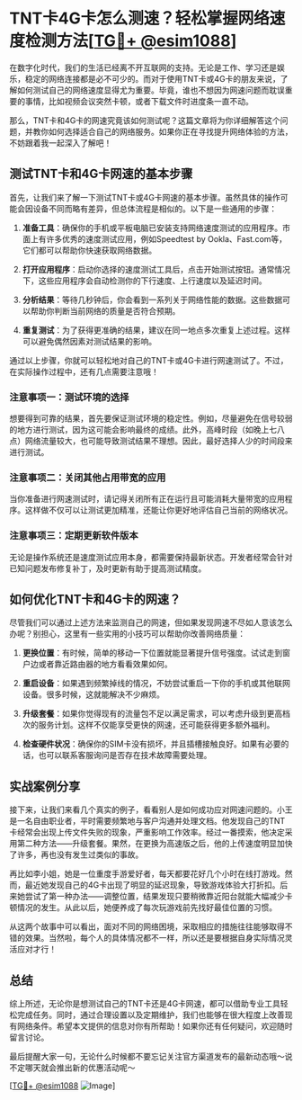 # TNT卡4G卡怎么测速？轻松掌握网络速度检测方法[[TG💪+ @esim1088](https://t.me/s/esim1088)]

在数字化时代，我们的生活已经离不开互联网的支持。无论是工作、学习还是娱乐，稳定的网络连接都是必不可少的。而对于使用TNT卡或4G卡的朋友来说，了解如何测试自己的网络速度显得尤为重要。毕竟，谁也不想因为网速问题而耽误重要的事情，比如视频会议突然卡顿，或者下载文件时进度条一直不动。

那么，TNT卡和4G卡的网速究竟该如何测试呢？这篇文章将为你详细解答这个问题，并教你如何选择适合自己的网络服务。如果你正在寻找提升网络体验的方法，不妨跟着我一起深入了解吧！

## 测试TNT卡和4G卡网速的基本步骤

首先，让我们来了解一下测试TNT卡或4G卡网速的基本步骤。虽然具体的操作可能会因设备不同而略有差异，但总体流程是相似的。以下是一些通用的步骤：

1. **准备工具**：确保你的手机或平板电脑已安装支持网络速度测试的应用程序。市面上有许多优秀的速度测试应用，例如Speedtest by Ookla、Fast.com等，它们都可以帮助你快速获取网络数据。

2. **打开应用程序**：启动你选择的速度测试工具后，点击开始测试按钮。通常情况下，这些应用程序会自动检测你的下行速度、上行速度以及延迟时间。

3. **分析结果**：等待几秒钟后，你会看到一系列关于网络性能的数据。这些数据可以帮助你判断当前网络的质量是否符合预期。

4. **重复测试**：为了获得更准确的结果，建议在同一地点多次重复上述过程。这样可以避免偶然因素对测试结果的影响。

通过以上步骤，你就可以轻松地对自己的TNT卡或4G卡进行网速测试了。不过，在实际操作过程中，还有几点需要注意哦！

### 注意事项一：测试环境的选择

想要得到可靠的结果，首先要保证测试环境的稳定性。例如，尽量避免在信号较弱的地方进行测试，因为这可能会影响最终的成绩。此外，高峰时段（如晚上七八点）网络流量较大，也可能导致测试结果不理想。因此，最好选择人少的时间段来进行测试。

### 注意事项二：关闭其他占用带宽的应用

当你准备进行网速测试时，请记得关闭所有正在运行且可能消耗大量带宽的应用程序。这样做不仅可以让测试更加精准，还能让你更好地评估自己当前的网络状况。

### 注意事项三：定期更新软件版本

无论是操作系统还是速度测试应用本身，都需要保持最新状态。开发者经常会针对已知问题发布修复补丁，及时更新有助于提高测试精度。

## 如何优化TNT卡和4G卡的网速？

尽管我们可以通过上述方法来监测自己的网速，但如果发现网速不尽如人意该怎么办呢？别担心，这里有一些实用的小技巧可以帮助你改善网络质量：

1. **更换位置**：有时候，简单的移动一下位置就能显著提升信号强度。试试走到窗户边或者靠近路由器的地方看看效果如何。

2. **重启设备**：如果遇到频繁掉线的情况，不妨尝试重启一下你的手机或其他联网设备。很多时候，这就能解决不少麻烦。

3. **升级套餐**：如果你觉得现有的流量包不足以满足需求，可以考虑升级到更高档次的服务计划。这样不仅能享受更快的网速，还可能获得更多额外福利。

4. **检查硬件状况**：确保你的SIM卡没有损坏，并且插槽接触良好。如果有必要的话，也可以联系客服询问是否存在技术故障需要处理。

## 实战案例分享

接下来，让我们来看几个真实的例子，看看别人是如何成功应对网速问题的。小王是一名自由职业者，平时需要频繁地与客户沟通并处理文档。他发现自己的TNT卡经常会出现上传文件失败的现象，严重影响工作效率。经过一番摸索，他决定采用第二种方法——升级套餐。果然，在更换为高速版之后，他的上传速度明显加快了许多，再也没有发生过类似的事故。

再比如李小姐，她是一位重度手游爱好者，每天都要花好几个小时在线打游戏。然而，最近她发现自己的4G卡出现了明显的延迟现象，导致游戏体验大打折扣。后来她尝试了第一种办法——调整位置，结果发现只要稍微靠近阳台就能大幅减少卡顿情况的发生。从此以后，她便养成了每次玩游戏前先找好最佳位置的习惯。

从这两个故事中可以看出，面对不同的网络困境，采取相应的措施往往能够取得不错的效果。当然啦，每个人的具体情况都不一样，所以还是要根据自身实际情况灵活应对才行！

## 总结

综上所述，无论你是想测试自己的TNT卡还是4G卡网速，都可以借助专业工具轻松完成任务。同时，通过合理设置以及定期维护，我们也能够在很大程度上改善现有网络条件。希望本文提供的信息对你有所帮助！如果你还有任何疑问，欢迎随时留言讨论。

最后提醒大家一句，无论什么时候都不要忘记关注官方渠道发布的最新动态哦～说不定哪天就会推出新的优惠活动呢～

[[TG💪+ @esim1088](https://t.me/s/esim1088) ![Image](https://i.postimg.cc/4NQfJmqS/Snipaste-2025-05-13-00-14-12.png)]